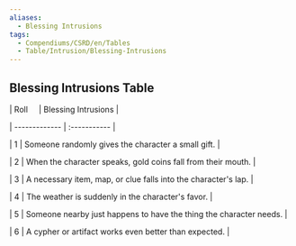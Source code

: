 ```yaml
---
aliases:
  - Blessing Intrusions
tags:
  - Compendiums/CSRD/en/Tables
  - Table/Intrusion/Blessing-Intrusions
---
```

  
## Blessing Intrusions Table  
|  Roll &nbsp; &nbsp; | Blessing Intrusions  |  
| ------------- | :----------- |  
| 1 | Someone randomly gives the character a small gift. |  
| 2 | When the character speaks, gold coins fall from their mouth. |  
| 3 | A necessary item, map, or clue falls into the character's lap. |  
| 4 | The weather is suddenly in the character's favor. |  
| 5 | Someone nearby just happens to have the thing the character needs. |  
| 6 | A cypher or artifact works even better than expected. |